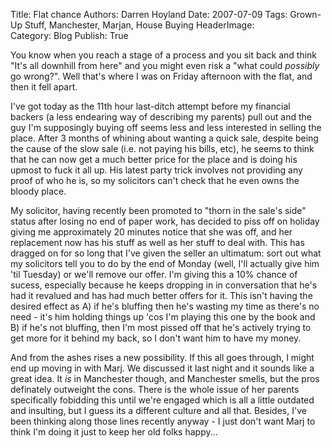 Title:          Flat chance
Authors:        Darren Hoyland
Date:           2007-07-09
Tags:           Grown-Up Stuff, Manchester, Marjan, House Buying
HeaderImage:    
Category:       Blog
Publish:        True


You know when you reach a stage of a process and you sit back and think "It's all downhill from here" and you might even risk a "what could <em>possibly </em>go wrong?". Well that's where I was on Friday afternoon with the flat, and then it fell apart.

I've got today as the 11th hour last-ditch attempt before my financial backers (a less endearing way of describing my parents) pull out and the guy I'm supposingly buying off seems less and less interested in selling the place. After 3 months of whining about wanting a quick sale, despite being the cause of the slow sale (i.e. not paying his bills, etc), he seems to think that he can now get a much better price for the place and is doing his upmost to fuck it all up. His latest party trick involves not providing any proof of who he is, so my solicitors can't check that he even owns the bloody place.

My solicitor, having recently been promoted to "thorn in the sale's side" status after losing no end of paper work, has decided to piss off on holiday giving me approximately 20 minutes notice that she was off, and her replacement now has his stuff as well as her stuff to deal with. This has dragged on for so long that I've given the seller an ultimatum: sort out what my solicitors tell you to do by the end of Monday (well, I'll actually give him 'til Tuesday) or we'll remove our offer. I'm giving this a 10% chance of sucess, especially because he keeps dropping in in conversation that he's had it revalued and has had much better offers for it. This isn't having the desired effect as A) if he's bluffing then he's wasting my time as there's no need - it's him holding things up 'cos I'm playing this one by the book and B) if he's not bluffing, then I'm most pissed off that he's actively trying to get more for it behind my back, so I don't want him to have my money.

And from the ashes rises a new possibility. If this all goes through, I might end up moving in with Marj. We discussed it last night and it sounds like a great idea. It <em>is </em>in Manchester though, and Manchester smells, but the pros definately outweight the cons. There is the whole issue of her parents specifically fobidding this until we're engaged which is all a little outdated and insulting, but I guess its a different culture and all that. Besides, I've been thinking along those lines recently anyway - I just don't want Marj to think I'm doing it just to keep her old folks happy...